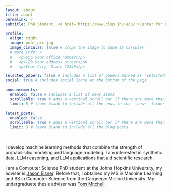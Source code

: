 ```yaml
---
layout: about
title: about
permalink: /
subtitle: PhD Student, <a href='https://www.clsp.jhu.edu/'>Center for Language and Speech Processing, Johns Hopkins University</a>

profile:
  align: right
  image: prof_pic.jpg
  image_circular: false # crops the image to make it circular
  # more_info: >
  #   <p>555 your office number</p>
  #   <p>123 your address street</p>
  #   <p>Your City, State 12345</p>

selected_papers: false # includes a list of papers marked as "selected={true}"
social: true # includes social icons at the bottom of the page

announcements:
  enabled: false # includes a list of news items
  scrollable: true # adds a vertical scroll bar if there are more than 3 news items
  limit: 5 # leave blank to include all the news in the `_news` folder

latest_posts:
  enabled: false
  scrollable: true # adds a vertical scroll bar if there are more than 3 new posts items
  limit: 3 # leave blank to include all the blog posts
---
```

<br>
I develop machine learning methods that combine the strength of probabilisitic modeling and language modeling. I am interested in synthetic data, LLM reasoning, and LLM applications that aid scientific research.

I am a Computer Science PhD student at the Johns Hopkins University, my adviser is <a href='https://www.cs.jhu.edu/~jason'>Jason Eisner</a>. Before that, I obtained my MS in Machine Learning and BS in Computer Science from the Cargnegie Mellon University. My undergraduate thesis adviser was <a href='https://www.cs.cmu.edu/~tom/'>Tom Mitchell</a>.
